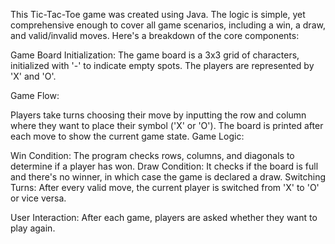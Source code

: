 This Tic-Tac-Toe game was created using Java. The logic is simple, yet comprehensive enough to cover all game scenarios, including a win, a draw, and valid/invalid moves. Here's a breakdown of the core components:

Game Board Initialization: The game board is a 3x3 grid of characters, initialized with '-' to indicate empty spots. The players are represented by 'X' and 'O'.

Game Flow:

Players take turns choosing their move by inputting the row and column where they want to place their symbol ('X' or 'O').
The board is printed after each move to show the current game state.
Game Logic:

Win Condition: The program checks rows, columns, and diagonals to determine if a player has won.
Draw Condition: It checks if the board is full and there's no winner, in which case the game is declared a draw.
Switching Turns: After every valid move, the current player is switched from 'X' to 'O' or vice versa.

User Interaction: After each game, players are asked whether they want to play again.
